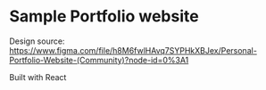 # Sample Portfolio website

Design source: https://www.figma.com/file/h8M6fwlHAvq7SYPHkXBJex/Personal-Portfolio-Website-(Community)?node-id=0%3A1


Built with React

